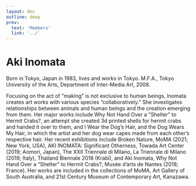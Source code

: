 ```yaml
---
layout: doc
outline: deep
prev:
  text: 'Members'
  link: '../'
---
```


# Aki Inomata

Born in Tokyo, Japan in 1983, lives and works in Tokyo.
M.F.A., Tokyo University of the Arts, Department of Inter-Media Art, 2008.

Focusing on the act of "making" is not exclusive to human beings, Inomata creates art works with various species “collaboratively.” She investigates relationships between animals and human beings and the creation emerging from them.
Her major works include Why Not Hand Over a "Shelter” to Hermit Crabs?, an attempt she created 3d printed shells for hermit crabs and handed it over to them, and I Wear the Dog’s Hair, and the Dog Wears My Hair, in which the artist and her dog wear capes made from each other’s respective hair.
Her recent exhibitions include Broken Nature, MoMA (2021; New York, USA), AKI INOMATA: Significant Otherness, Towada Art Center (2019; Aomori, Japan), The XXII Triennale di Milano, La Triennale di Milano (2019; Italy), Thailand Biennale 2018 (Krabi), and Aki Inomata, Why Not Hand Over a “Shelter” to Hermit Crabs?, Musée d’arts de Nantes (2018; France).
Her works are included in the collections of MoMA, Art Gallery of South Australia, and 21st Century Museum of Contemporary Art, Kanazawa.
